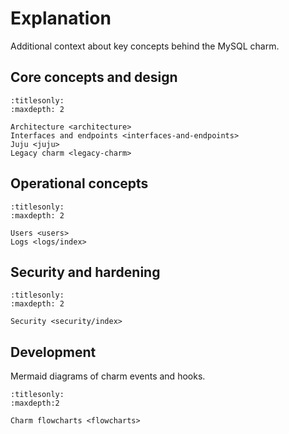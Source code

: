 # Explanation

Additional context about key concepts behind the MySQL charm.

## Core concepts and design

```{toctree}
:titlesonly:
:maxdepth: 2

Architecture <architecture>
Interfaces and endpoints <interfaces-and-endpoints>
Juju <juju>
Legacy charm <legacy-charm>
```

## Operational concepts

```{toctree}
:titlesonly:
:maxdepth: 2

Users <users>
Logs <logs/index>
```

## Security and hardening

```{toctree}
:titlesonly:
:maxdepth: 2

Security <security/index>
```

## Development

Mermaid diagrams of charm events and hooks.

```{toctree}
:titlesonly:
:maxdepth:2

Charm flowcharts <flowcharts>
```

